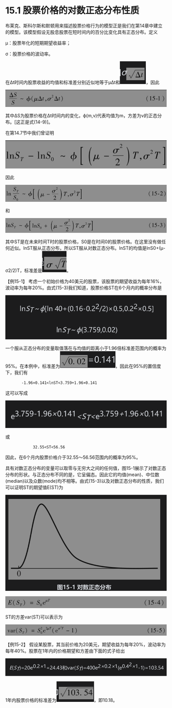 # 15.1 股票价格的对数正态分布性质

布莱克、斯科尔斯和默顿用来描述股票价格行为的模型正是我们在第14章中建立的模型。该模型假设无股息股票在短时间内的百分比变化具有正态分布。定义

μ：股票年化的短期期望收益率；

σ：股票价格的波动率。


在Δt时间内股票收益的均值和标准差分别近似地等于μΔt和![](images/2024-03-03-16-06-48.png)，因此

![](images/2024-03-03-16-07-01.png)

其中ΔS为股票价格在Δt时间内的变化，ϕ(m,v)代表均值为m，方差为v的正态分布。[这正是式(14-9)]。

在第14.7节中我们曾证明

![](images/2024-03-03-16-07-24.png)

因此

![](images/2024-03-03-16-07-43.png)

和

![](images/2024-03-03-16-08-00.png)

其中ST是在未来时间T时的股票价格，S0是在时间0的股票价格。在这里没有做任何近似。lnST服从正态分布，所以ST服从对数正态分布。lnST的均值是lnS0+(μ-σ2/2)T，标准差是![](images/2024-03-03-16-08-26.png)。

【例15-1】 考虑一个初始价格为40美元的股票，该股票的期望收益为每年16%，波动率为每年20%。由式(15-3)我们知道，股票价格ST在6个月内的概率分布是

![](images/2024-03-03-16-08-55.png)

一个服从正态分布的变量取值落在与均值的距离小于1.96倍标准差范围内的概率为95%。在本例中，标准差为![](images/2024-03-03-16-09-29.png)，因此在95%的置信度下，我们有


           -1.96×0.141<lnST<3.759+1.96×0.141

这可以写成


![](images/2024-03-03-16-10-01.png)

或


                32.55<ST<56.56


因此，在6个月内股票价格介于32.55～56.56范围内的概率为95%。


具有对数正态分布的变量可以取零与无穷大之间的任何值，图15-1展示了对数正态分布的形状。与正态分布不同的是，它呈偏态。因此它的均值(mean)、中位数(median)以及众数(mode)均不相等。由式(15-3)以及对数正态分布的性质，我们可以证明ST的期望值E(ST)为


![](images/2024-03-03-16-10-42.png)

![](images/2024-03-03-16-10-57.png)

ST的方差var(ST)可以表示为

![](images/2024-03-03-16-11-19.png)

【例15-2】 假设某股票，其当前价格为20美元，期望收益为每年20%，波动率为每年40%。股票在1年内的价格期望和方差由下面的式子给出

![](images/2024-03-03-16-12-52.png)

1年内股票价格的标准差为![](images/2024-03-03-16-13-16.png)，即10.18。